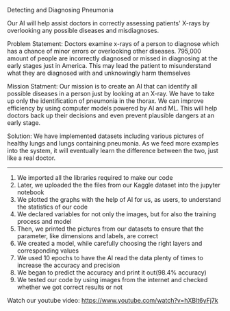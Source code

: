 Detecting and Diagnosing Pneumonia

Our AI will help assist doctors in correctly assessing patients' X-rays by overlooking any possible diseases and misdiagnoses.

Problem Statement: 
Doctors examine x-rays of a person to diagnose which has a chance of minor errors or overlooking other diseases. 
795,000 amount of people are incorrectly diagnosed or missed in diagnosing at the early stages just in America. 
This may lead the patient to misunderstand what they are diagnosed with and unknowingly harm themselves

Mission Statment:
Our mission is to create an AI that can identify all possible diseases in a person just by looking at an X-ray. 
We have to take up only the identification of pneumonia in the thorax. We can improve efficiency by using computer models powered by AI and ML. 
This will help doctors back up their decisions and even prevent plausible dangers at an early stage.

Solution:
We have implemented datasets including various pictures of healthy lungs and lungs containing pneumonia. 
As we feed more examples into the system, it will eventually learn the difference between the two, just like a real doctor.

______________________________________________________________________________________________________________________________________________________________________________________


1. We imported all the libraries required to make our code
2. Later, we uploaded the the files from our Kaggle dataset into the jupyter notebook
3. We plotted the graphs with the help of AI for us, as users, to understand the statistics of our code
4. We declared variables for not only the images, but for also the training process and model
5. Then, we printed the pictures from our datasets to ensure that the parameter, like dimensions and labels, are correct
6. We created a model, while carefully choosing the right layers and corresponding values
7. We used 10 epochs to have the AI read the data plenty of times to increase the accuracy and precision
8. We began to predict the accuracy and print it out(98.4% accuracy)
9. We tested our code by using images from the internet and checked whether we got correct results or not


Watch our youtube video: https://www.youtube.com/watch?v=hXBlt6yFj7k
